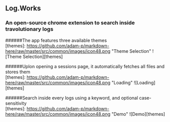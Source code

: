 ## Log.Works  
### An open-source chrome extension to search inside travolutionary logs  

######The app features three available themes  
[themes]: https://github.com/adam-p/markdown-here/raw/master/src/common/images/icon48.png "Theme Selection"
![Theme Selection][themes]

######Uplon opening a sessions page, it automatically fetches all files and stores them  
[themes]: https://github.com/adam-p/markdown-here/raw/master/src/common/images/icon48.png "Loading"
![Loading][themes]

######Search inside every logs using a keyword, and optional case-sensitivity  
[themes]: https://github.com/adam-p/markdown-here/raw/master/src/common/images/icon48.png "Demo"
![Demo][themes]